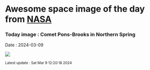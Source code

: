 
# Awesome space image of the day from [NASA](https://api.nasa.gov/)

### Today image : Comet Pons-Brooks in Northern Spring
Date : 2024-03-09

![](https://apod.nasa.gov/apod/image/2403/2024_03_05_Pons-Brooks_Revuca_1200px.png)

<small>Latest update : Sat Mar  9 12:20:18 2024</small>
        